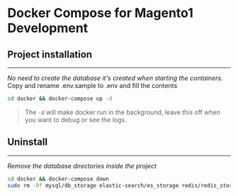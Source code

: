 # Docker Compose for Magento1 Development

## Project installation
***
_No need to create the database it's created when starting the containers._
Copy and rename .env.sample to .env and fill the contents

```bash
cd docker && docker-compose up -d
```
>The `-d` will make docker run in the background, leave this off when you want to debug or see the logs.

## Uninstall
***
_Remove the database directories inside the project_
```bash
cd docker && docker-compose down
sudo rm -Rf mysql/db_storage elastic-search/es_storage redis/redis_storage 
```

